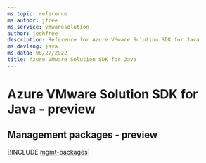 ```yaml
---
ms.topic: reference
ms.author: jfree
ms.service: vmwaresolution
author: joshfree
description: Reference for Azure VMware Solution SDK for Java
ms.devlang: java
ms.data: 08/27/2022
title: Azure VMware Solution SDK for Java
---
```

# Azure VMware Solution SDK for Java - preview

## Management packages - preview
[!INCLUDE [mgmt-packages](vmware-solution-mgmt-index.md)]